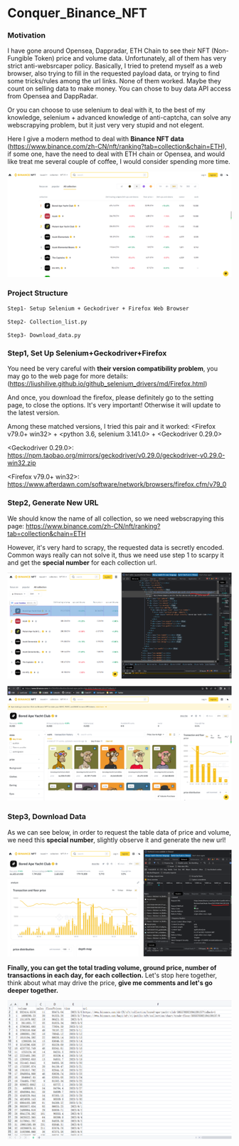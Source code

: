 # Conquer_Binance_NFT

### Motivation
I have gone around Opensea, Dappradar, ETH Chain to see their NFT (Non-Fungible Token) price and volume data. Unfortunately, all of them has very strict anti-websrcaper policy. Basically, I tried to pretend myself as a web browser, also trying to fill in the requested payload data, or trying to find some tricks/rules among the url links. None of them worked. Maybe they count on selling data to make money. You can chose to buy data API access from Opensea and DappRadar. 

Or you can choose to use selenium to deal with it, to the best of my knowledge, selenium + advanced knowledge of anti-captcha, can solve any webscrapying problem, but it just very very stupid and not elegent.

Here I give a modern method to deal with **Binance NFT data** (https://www.binance.com/zh-CN/nft/ranking?tab=collection&chain=ETH), if some one, have the need to deal with ETH chain or Opensea, and would like treat me several couple of coffee, I would consider spending more time. 

![Image text](https://github.com/Neural-Finance/Conquer_Binance_NFT/blob/main/fig/Binance-NFT-Page.png)


### Project Structure
```
Step1- Setup Selenium + Geckodriver + Firefox Web Browser
```

```
Step2- Collection_list.py
```

```
Step3- Download_data.py
```

### Step1, Set Up Selenium+Geckodriver+Firefox
You need be very careful with **their version compatibility problem**, you may go to the web page for more details: (https://liushilive.github.io/github_selenium_drivers/md/Firefox.html)

And once, you download the firefox, please definitely go to the setting page, to close the <automatic update> options. It's very important! Otherwise it will update to the latest version.

Among these matched versions, I tried this pair and it worked: 	<Firefox v79.0+ win32> + <python 3.6, selenium 3.141.0> + <Geckodriver 0.29.0>

<Geckodriver 0.29.0>:  https://npm.taobao.org/mirrors/geckodriver/v0.29.0/geckodriver-v0.29.0-win32.zip

<Firefox v79.0+ win32>: https://www.afterdawn.com/software/network/browsers/firefox.cfm/v79_0


### Step2, Generate New URL
We should know the name of all collection, so we need webscrapying this page: https://www.binance.com/zh-CN/nft/ranking?tab=collection&chain=ETH

However, it's very hard to scrapy, the requested data is secretly encoded. Common ways really can not solve it, thus we need use step 1 to scarpy it and get the **special number** for each collection url.

![Image text](https://github.com/Neural-Finance/Conquer_Binance_NFT/blob/main/fig/Special-number1.png)

![Image text](https://github.com/Neural-Finance/Conquer_Binance_NFT/blob/main/fig/Special-number2.png)


### Step3, Download Data

As we can see below, in order to request the table data of price and volume, we need this **special number**, slightly observe it and generate the new url! 

![Image text](https://github.com/Neural-Finance/Conquer_Binance_NFT/blob/main/fig/Special-number3.png)

**Finally, you can get the total trading volume, ground price, number of transactions in each day, for each collection.** Let's stop here together, think about what may drive the price, **give me comments and let's go deeper together.**

![Image text](https://github.com/Neural-Finance/Conquer_Binance_NFT/blob/main/fig/Saved-data.png)
